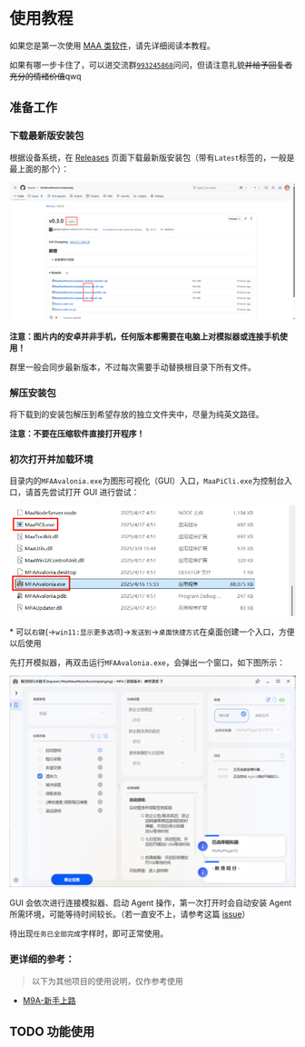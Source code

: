 # 使用教程

如果您是第一次使用 [MAA 类软件](https://github.com/MaaXYZ/MaaFramework?tab=readme-ov-file#%E6%9C%80%E4%BD%B3%E5%AE%9E%E8%B7%B5)，请先详细阅读本教程。

如果有哪一步卡住了，可以进交流群[`993245868`](http://qm.qq.com/cgi-bin/qm/qr?_wv=1027&k=VMC132QhbMDLi5U62MlDRvtCMj9WOXRr&authKey=yJNKO4sQ%2BBFHpBCLSSEvVOAyz%2FPjknNSl70W3ugg2%2BpELnKmEiHamj1emJMWcLwQ&noverify=0&group_code=993245868)问问，但请注意礼貌~~并给予回复者充分的情绪价值~~qwq

## 准备工作

### 下载最新版安装包

根据设备系统，在 [Releases](https://github.com/kqcoxn/MaaNewMoonAccompanying/releases) 页面下载最新版安装包（带有`Latest`标签的，一般是最上面的那个）：

![](../image/release.png)

**注意：图片内的安卓并非手机，任何版本都需要在电脑上对模拟器或连接手机使用！**

群里一般会同步最新版本，不过每次需要手动替换根目录下所有文件。

### 解压安装包

将下载到的安装包解压到希望存放的独立文件夹中，尽量为纯英文路径。

**注意：不要在压缩软件直接打开程序！**

### 初次打开并加载环境

目录内的`MFAAvalonia.exe`为图形可视化（GUI）入口，`MaaPiCli.exe`为控制台入口，请首先尝试打开 GUI 进行尝试：

![](../image/file.png)


\* 可以`右键`(->`win11:显示更多选项`)->`发送到`->`桌面快捷方式`在桌面创建一个入口，方便以后使用

先打开模拟器，再双击运行`MFAAvalonia.exe`，会弹出一个窗口，如下图所示：

![](../image/gui.png)

GUI 会依次进行连接模拟器、启动 Agent 操作，第一次打开时会自动安装 Agent 所需环境，可能等待时间较长。（若一直安不上，请参考这篇 [issue](https://github.com/kqcoxn/MaaNewMoonAccompanying/issues/4)）

待出现`任务已全部完成`字样时，即可正常使用。

### 更详细的参考：

> 以下为其他项目的使用说明，仅作参考使用

- [M9A-新手上路](https://github.com/MaaXYZ/M9A/blob/main/docs/zh_cn/manual/%E6%96%B0%E6%89%8B%E4%B8%8A%E8%B7%AF.md)

## TODO 功能使用
